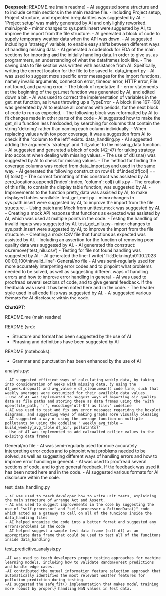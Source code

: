 **Deepseek:** 
README.me (main readme)
    - AI suggested some structure and to include certain sections in the main readme file. 
    - Including Project setup, Project structure, and expected irregularities was suggested by AI.
    - 'Project setup' was mainly generated by AI and only lightly reworked.
main.ipynb
    - minor changes to sys.path.insert were suggested by AI, to improve the import from the file structure.
    - AI generated a block of code to supply temporary weather data when the API was down.
    - AI suggested including a 'strategy' variable, to enable easy shifts between different ways of handling missing data.
    - AI generated a codeblock for EDA of the main sections for importing and the initially handling data. In order to give us, as programmers, an understanding of what the dataframes look like.
    - The saving data to file section was written with assistance from AI. Speifically, writing the correct location for the file to be saved to.
data_import.py
    - AI was used to suggest more specific error messages for the import functions, namely invalid arguments, connection error, timeout error, HTTP error, File not found, and parsing error.
    - The block of repetative if - error statements at the beginning of the get_met function was generated by AI, and edited down a bit. 
    - AI was used to correct the implementation of variables in the get_met function, as it was throwing up a TypeError.
    - A block (line 167-168) was generated by AI to replace all commas with periods, for the next block of code to run as expected.
    - The following block was reformatted by AI to fit changes made in other parts of the code
    - AI suggested how to make the get_nilu function less hardcoded, by searching for columns that contain the string 'dekning' rather than naming each column individually.
    - When replacing values with too poor coverage, it was a suggestion from AI to check if the "column to the left" exists.
data_handling.py
    - AI suggested adding the arguments 'strategy' and 'fill_value' to the missing_data function. 
    - AI suggested and generated a block of code (42-47) for taking strategy into account when dealing with missing values.
    - The use of df.isna() was suggested by AI to check for missing values.
    - The method for finding the coverage columns was copied from data_import.py and used in the same way.
    - AI generated the following construct on row 81: df.index[df[col] == 0].tolist()
    - The correct formatting of this construct was assisted by AI: zero_locations.append({'index': index, 'column': col})
utils.py
    - The creation of this file, to contain the display table function, was suggested by AI.
    - Improvements to the function pretty_data was assisted by AI, to make displayed tables scrollable.
test_get_met.py
    - minor changes to sys.path.insert were suggested by AI, to improve the import from the file structure.
    - Using patch and Mock from unittest.mock was suggested by AI.
    - Creating a mock API response that functions as expected was assisted by AI, which was used at multiple points in the code.
    - Testing the handling of invalid inputs was suggested by AI.
test_get_nilu.py
    - minor changes to sys.path.insert were suggested by AI, to improve the import from the file structure.
    - Creating a mock CSV file that functions as expected was assisted by AI.
    - Including an assertion for the function of removing poor quality data was suggested by AI.
    - AI generated this construct: os.remove('test_nilu.csv')
    - Testing for file not found handling was suggested by AI.
    - AI generated the line: f.write("Tid;Dekning\n01.10.2023 00:00;100\ninvalid_line")
General/no file
    - AI was semi-regularly used for more accurately interpreting error codes and to pinpoint what problems needed to be solved, as well as suggesting different ways of handling errors and how to improve error handling in general.
    - AI was used to proofread several sections of code, and to give general feedback. If the feedback was used it has been noted here and in the code. 
    - The header style used in all code files was suggested by AI. 
    - AI suggested various formats for AI disclosure within the code.



**ChatGPT:** 

README.me (main readme)

README (src):

- Structure and format has been suggested by the use of AI 
- Phrasing and definitions have been suggested by AI

README (notebooks): 

- Grammar and punctuation has been enhanced by the use of AI


analysis.py:

    - AI suggested efficient ways of calculating weekly data, by taking into consideration of weeks with missing data, by using the df_week.dropna() and avg_value = df_clean.mean() code line, such that weekly averages were costumized for their available data values. 
    - Use of AI was implemented to suggest ways of importing air quality data as file paths and storing these as data frames using the "with open(file_path, 'r', encoding='utf-8') as file:" codeline
    - AI was used to test and fix any error messages regaridng the boxplot diagrams, and suggesting ways of making graphs more visually pleasing 
    - AI suggested a way of using the average function on multiple pollutants by using the codeline " weekly_avg_table = build_weekly_avg_table(df_air, pollutants)"
    - Use of AI was implemented to add calcualted outlier values to the exisitng data frames

General/no file
    - AI was semi-regularly used for more accurately interpreting error codes and to pinpoint what problems needed to be solved, as well as suggesting different ways of handling errors and how to improve error handling in general.
    - AI was used to proofread several sections of code, and to give general feedback. If the feedback was used it has been noted here and in the code. 
    - AI suggested various formats for AI disclosure within the code.

test_data_handling.py

    - AI was used to teach developer how to write unit tests, explaining the main structure of Arrange Act and Assert. 
    - AI was used to suggest improvements in the code by suggesting the use of "self.processor" and "self.processor = RefinedData()" code which acted as a gateway to call on all of the funcions inside the data_handling files
    - AI helped organize the code into a better format and suggested any errors/problems in the code
    - AI helped suggest a sample test data frame (self.df) as an appropriate data frame that could be used to test all of the funcitons inside data_handling

test_predicitive_analysis.py

    -AI was used to teach developers proper testing approaches for machine learning models, including how to validate RandomForest predictions and handle edge cases.
    -AI contributed the mutual information feature selection approach that automatically identifies the most relevant weather features for pollution prediction during testing.
    -AI suggested the safe_fit() implementation that makes model training more robust by properly handling NaN values in test data.






